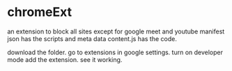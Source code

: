 # chromeExt
an extension to block all sites except for google meet and youtube
manifest json has the scripts and meta data
content.js has the code.

download the folder.
go to extensions in google settings.
turn on developer mode add the extension.
see it working.
